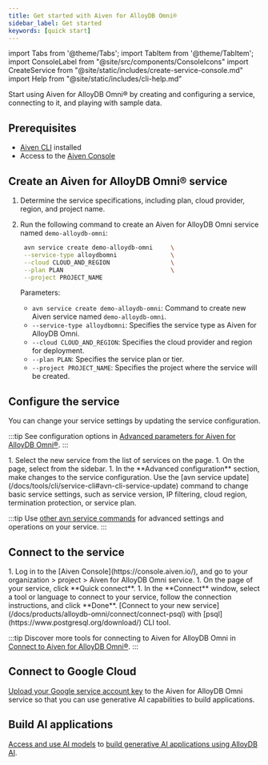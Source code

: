 ```yaml
---
title: Get started with Aiven for AlloyDB Omni®
sidebar_label: Get started
keywords: [quick start]
---
```


import Tabs from '@theme/Tabs';
import TabItem from '@theme/TabItem';
import ConsoleLabel from "@site/src/components/ConsoleIcons"
import CreateService from "@site/static/includes/create-service-console.md"
import Help from "@site/static/includes/cli-help.md"

Start using Aiven for AlloyDB Omni® by creating and configuring a service, connecting to it, and playing with sample data.

## Prerequisites

- [Aiven CLI](https://github.com/aiven/aiven-client) installed
- Access to the [Aiven Console](https://console.aiven.io)

## Create an Aiven for AlloyDB Omni® service

<Tabs groupId="group1">
<TabItem value="1" label="Console" default>

<CreateService serviceType="AlloyDB Omni®"/>

</TabItem>
<TabItem value="2" label="CLI">

1. Determine the service specifications, including plan, cloud provider, region,
   and project name.

1. Run the following command to create an Aiven for AlloyDB Omni service named
   `demo-alloydb-omni`:

   ```bash
    avn service create demo-alloydb-omni     \
    --service-type alloydbomni               \
    --cloud CLOUD_AND_REGION                 \
    --plan PLAN                              \
    --project PROJECT_NAME
   ```

   Parameters:

    - `avn service create demo-alloydb-omni`: Command to create new Aiven service
      named `demo-alloydb-omni`.
    - `--service-type alloydbomni`: Specifies the service type as Aiven for AlloyDB Omni.
    - `--cloud CLOUD_AND_REGION`: Specifies the cloud provider and region for deployment.
    - `--plan PLAN`: Specifies the service plan or tier.
    - `--project PROJECT_NAME`: Specifies the project where the service will be created.

<Help/>

</TabItem>
</Tabs>

## Configure the service

You can change your service settings by updating the service configuration.

:::tip
See configuration options in
[Advanced parameters for Aiven for AlloyDB Omni®](/docs/products/alloydb-omni/advanced-params).
:::

<Tabs groupId="group1">
<TabItem value="1" label="Console" default>
1. Select the new service from the list of services on
   the <ConsoleLabel name="Services"/> page.
1. On the <ConsoleLabel name="overview"/> page, select <ConsoleLabel name="service settings"/>
   from the sidebar.
1. In the **Advanced configuration** section, make changes to the service configuration.
</TabItem>
<TabItem value="2" label="CLI">
Use the [avn service update](/docs/tools/cli/service-cli#avn-cli-service-update) command
to change basic service settings, such as service version, IP filtering, cloud region,
termination protection, or service plan.

:::tip
Use [other avn service commands](/docs/tools/cli/service-cli) for advanced settings and
operations on your service.
:::

</TabItem>
</Tabs>

## Connect to the service

<Tabs groupId="group1">
<TabItem value="1" label="Console" default>
1. Log in to the [Aiven Console](https://console.aiven.io/), and go to your
   organization > project > Aiven for AlloyDB Omni service.
1. On the <ConsoleLabel name="overview"/> page of your service, click
   **Quick connect**.
1. In the **Connect** window, select a tool or language to connect to your service, follow
   the connection instructions, and click **Done**.

</TabItem>
<TabItem value="2" label="CLI">
[Connect to your new service](/docs/products/alloydb-omni/connect/connect-psql) with
[psql](https://www.postgresql.org/download/) CLI tool.
</TabItem>
</Tabs>

:::tip
Discover more tools for connecting to Aiven for AlloyDB Omni in
[Connect to Aiven for AlloyDB Omni®](/docs/products/alloydb-omni/connect/connect-services).
:::

## Connect to Google Cloud

[Upload your Google service account key](/docs/products/alloydb-omni/manage-credentials)
to the Aiven for AlloyDB Omni service so that you can use generative AI capabilities to
build applications.

## Build AI applications

[Access and use AI models](/docs/products/alloydb-omni/access-ai-models) to
[build generative AI applications using AlloyDB AI](https://cloud.google.com/alloydb/docs/ai).

